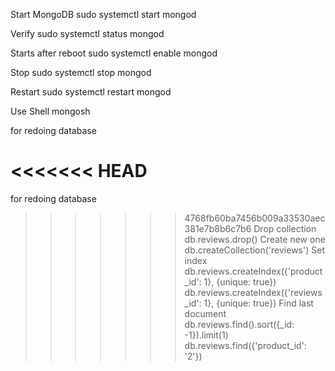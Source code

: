 Start MongoDB
sudo systemctl start mongod

Verify
sudo systemctl status mongod

Starts after reboot
sudo systemctl enable mongod

Stop
sudo systemctl stop mongod

Restart
sudo systemctl restart mongod

Use Shell
mongosh

for redoing database

<<<<<<< HEAD
=======
for redoing database

>>>>>>> 4768fb60ba7456b009a33530aec381e7b8b6c7b6
Drop collection
db.reviews.drop()
Create new one
db.createCollection('reviews')
Set index
db.reviews.createIndex({'product_id': 1}, {unique: true})
db.reviews.createIndex({'reviews_id': 1}, {unique: true})
Find last document
db.reviews.find().sort({_id: -1}).limit(1)
db.reviews.find({'product_id': '2'})
